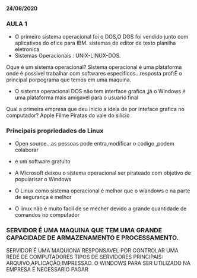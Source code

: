 #### 24/08/2020

### AULA 1

- O primeiro sistema operacional foi o DOS,O DOS foi vendido junto com aplicativos do ofice para IBM. sistemas de editor de texto planilha eletronica
- Sistemas Operacionais : UNIX-LINUX-DOS.

Oque é um sistema operacional?
Sistema operacional é uma plataforma onde é possivel trabalhar com softwares especificos...resposta prof:É o principal porpograma que temos em uma maquina.

- O sistema operacional DOS não tem interface grafica ,já o Windows é uma plataforma mais amigavel para o usuario final

Qual a primeira empresa que deu inicio a ideia de por inteface grafica no computador?
Apple
Filme Piratas do vale do silicio

### Principais propriedades do Linux
- Open source...as pessoas pode entra,modificar o codigo ,podem colaborar
- é um software gratuito

- A Microsoft deixou o sistema operacional ser pirateado com objetivo de popularisar o Windows
- O Linux como sistema operacional é melhor que o wiandows e na parte de segurança é melhor
- O linux não é muito facil de se mecher devido a grande quantidade de comandos no computador
### SERVIDOR É UMA MAQUINA QUE TEM UMA GRANDE CAPACIDADE DE ARMAZENAMENTO E PROCESSAMENTO.
SERVIDOR É UMA MAQUIONA RESPONSAVEL POR CONTROLAR UMA REDE DE COMPUTADORES
TIPOS DE SERVIDORES
PRINCIPAIS: ARQUIVO,APLICAÇÃO,IMPRESSAO.
O WINDOWS PARA SER UTILIZADO NA EMPRESA É NECESSARIO PAGAR
